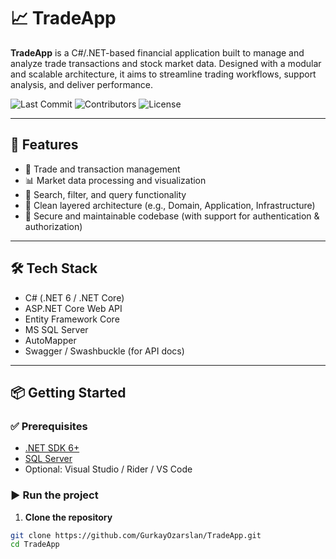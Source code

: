 # 📈 TradeApp

**TradeApp** is a C#/.NET-based financial application built to manage and analyze trade transactions and stock market data. Designed with a modular and scalable architecture, it aims to streamline trading workflows, support analysis, and deliver performance.

![Last Commit](https://img.shields.io/github/last-commit/GurkayOzarslan/TradeApp)
![Contributors](https://img.shields.io/github/contributors/GurkayOzarslan/TradeApp)
![License](https://img.shields.io/github/license/GurkayOzarslan/TradeApp)

---

## 🚀 Features

- 💼 Trade and transaction management
- 📊 Market data processing and visualization
- 🔎 Search, filter, and query functionality
- 🧱 Clean layered architecture (e.g., Domain, Application, Infrastructure)
- 🔐 Secure and maintainable codebase (with support for authentication & authorization)

---

## 🛠️ Tech Stack

- C# (.NET 6 / .NET Core)
- ASP.NET Core Web API
- Entity Framework Core
- MS SQL Server
- AutoMapper
- Swagger / Swashbuckle (for API docs)

---

## 📦 Getting Started

### ✅ Prerequisites

- [.NET SDK 6+](https://dotnet.microsoft.com/download)
- [SQL Server](https://www.microsoft.com/en-us/sql-server)
- Optional: Visual Studio / Rider / VS Code

### ▶️ Run the project

1. **Clone the repository**
```bash
git clone https://github.com/GurkayOzarslan/TradeApp.git
cd TradeApp

